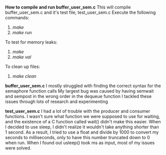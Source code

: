 **How to compile and run buffer_user_sem.c**
This will compile buffer_user_sem.c and it's test file, test_user_sem.c
Execute the following commands:
1. *make*
2. *make run*

To test for memory leaks:
1. *make*
2. *make val*

To clean up files:
1. *make clean*

**buffer_user_sem.c**
I mostly struggled with finding the correct syntax for the semaphore function calls
My largest bug was caused by having semwait and sempost in the wrong order in the dequeue function
I tackled these issues through lots of research and experimenting 

**test_user_sem.c**
I had a lot of trouble with the producer and consumer functions. 
I wasn't sure what function we were supposed to use for waiting, and the existence 
of a C function called wait() didn't make this easier. When I decided to use sleep,
I didn't realize it wouldn't take anything shorter than 1 second. As a result, 
I tried to use a float and divide by 1000 to convert my seconds to milliseconds,
only to have this number truncated down to 0 when run. 
When I found out usleep() took ms as input, most of my issues were solved.
